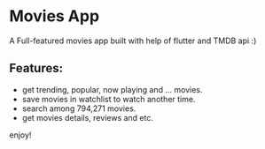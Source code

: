 # Movies App

A Full-featured movies app built with help of flutter and TMDB api :)

## Features:

- get trending, popular, now playing and ... movies.
- save movies in watchlist to watch another time.
- search among 794,271 movies.
- get movies details, reviews and etc.

enjoy!


